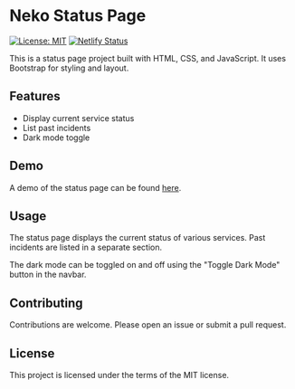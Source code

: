 # Neko Status Page

[![License: MIT](https://img.shields.io/badge/License-MIT-yellow.svg)](https://opensource.org/licenses/MIT)
[![Netlify Status](https://api.netlify.com/api/v1/badges/ae317f21-c694-474d-aae4-1e2432576b9d/deploy-status)](https://app.netlify.com/sites/lustrous-druid-48702d/deploys)

This is a status page project built with HTML, CSS, and JavaScript. It uses Bootstrap for styling and layout.

## Features

- Display current service status
- List past incidents
- Dark mode toggle

## Demo

A demo of the status page can be found [here](https://nekostatus.netlify.app/).

## Usage

The status page displays the current status of various services. Past incidents are listed in a separate section.

The dark mode can be toggled on and off using the "Toggle Dark Mode" button in the navbar.

## Contributing

Contributions are welcome. Please open an issue or submit a pull request.

## License

This project is licensed under the terms of the MIT license.